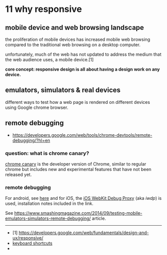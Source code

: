 
# 11 why responsive

## mobile device and web browsing landscape

the proliferation of mobile devices has increased mobile web browsing compared to the traditional web browsing on a desktop computer.

unfortunately, much of the web has not updated to address the medium that the web audience uses, a mobile device.[1]

**core concept: responsive design is all about having a design work on any device.**

## emulators, simulators & real devices

different ways to test how a web page is rendered on different devices using Google chrome browser.

## remote debugging

- https://developers.google.com/web/tools/chrome-devtools/remote-debugging/?hl=en

### question: what is chrome canary?

[chrome canary](https://www.google.com/intl/en/chrome/browser/canary.html) is the developer version of Chrome, similar to regular chrome but includes new and experimental features that have not been released yet.

### remote debugging

For android, see [here](https://developers.google.com/web/tools/chrome-devtools/remote-debugging/?hl=en) and for iOS, the [iOS WebKit Debug Proxy](https://github.com/google/ios-webkit-debug-proxy) (aka _iwdp_) is used, installation notes included in the link.

See <https://www.smashingmagazine.com/2014/09/testing-mobile-emulators-simulators-remote-debugging/> article.


--- 

- [1] https://developers.google.com/web/fundamentals/design-and-ux/responsive/
- [keyboard shortcuts](https://developers.google.com/web/tools/chrome-devtools/shortcuts)
- 